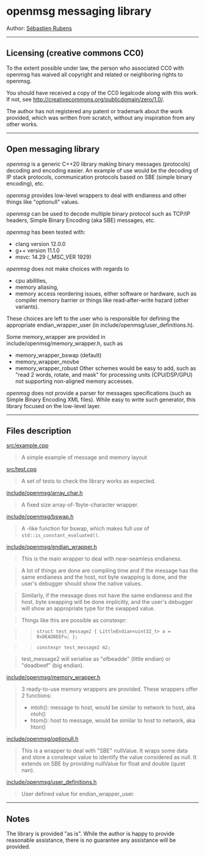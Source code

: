# openmsg messaging library

Author: [Sébastien Rubens](https://www.linkedin.com/in/sebastienrubens/)

----

## Licensing (creative commons CC0)

To the extent possible under law, the person who associated CC0 with
openmsg has waived all copyright and related or neighboring rights
to openmsg.

You should have received a copy of the CC0 legalcode along with this
work.  If not, see <http://creativecommons.org/publicdomain/zero/1.0/>.

The author has not registered any patent or trademark about the work provided, which was written from scratch, without any inspiration from any other works.

----

## Open messaging library

*openmsg* is a generic C++20 library making binary messages (protocols)
decoding and encoding easier. An example of use would be the decoding of
IP stack protocols, communication protocols based on SBE (simple binary
encoding), etc.

*openmsg* provides low-level wrappers to deal with endianess and other
things like "optionull" values.

*openmsg* can be used to decode multiple binary protocol such as
TCP/IP headers, Simple Binary Encoding (aka SBE) messages, etc.

*openmsg* has been tested with:
* clang version 12.0.0
* g++ version 11.1.0
* msvc: 14.29 (_MSC_VER 1929)

*openmsg* does not make choices with regards to
* cpu abilities,
* memory aliasing, 
* memory access reordering issues, either software or hardware, such as
compiler memory barrier or things like read-after-write hazard (other
variants). 

These choices are left to the user who is responsible for defining the
appropriate endian_wrapper_user (in include/openmsg/user_definitions.h).

Some memory_wrapper are provided in include/openmsg/memory_wrapper.h, such as
* memory_wrapper_bswap (default)
* memory_wrapper_movbe
* memory_wrapper_robust
Other schemes would be easy to add, such as "read 2 words, rotate, and mask"
for processing units (CPU/DSP/GPU) not supporting non-aligned memory accesses.

*openmsg* does not provide a parser for messages specifications (such as
Simple Binary Encoding XML  files). While easy to write such generator, this
library focused on the low-level layer.

----

## Files description

<u>src/example.cpp</u>

>A simple example of message and memory layout

<u>src/test.cpp</u>

>A set of tests to check the library works as expected.

<u>include/openmsg/array_char.h</u>

>A fixed size array-of-1byte-character wrapper.

<u>include/openmsg/bswap.h</u>

>A <bit>-like function for bswap, which makes full use of
>`std::is_constant_evaluated()`.

<u>include/openmsg/endian_wrapper.h</u>

>This is the main wrapper to deal with near-seamless endianess.

>A lot of things are done are compiling time and if the message
>has the same endianess and the host, not byte swapping is done,
>and the user\'s debugger should show the native values.

>Similarly, if the message does not have the same endianess and
>the host, byte swapping will be done implicitly, and the user\'s
>debugger will show an appropriate type for the swapped value.

>Things like this are possible as constexpr:

>>`struct test_message2 { LittleEndian<uint32_t> a = 0xDEADBEEFu; };`

>>`constexpr test_message2 m2;`

>test_message2 will serialise as "efbeadde" (little endian) or "deadbeef"
>(big endian).

<u>include/openmsg/memory_wrapper.h</u>

>3 ready-to-use memory wrappers are provided.
>These wrappers offer 2 functions:
>- mtoh(): message to host, would be similar to network to host, aka ntoh()
>- htom(): host to message, would be similar to host to network, aka hton()

<u>include/openmsg/optionull.h</u>

>This is a wrapper to deal with "SBE" nullValue.
>It wraps some data and store a constexpr value to identify the value
>considered as null.
>It extends on SBE by providing nullValue for float and double (quiet nan).
    
<u>include/openmsg/user_definitions.h</u>

>User defined value for endian_wrapper_user.

----

## Notes

The library is provided "as is". While the author is happy to provide reasonable
assistance, there is no guarantee any assistance will be provided.
